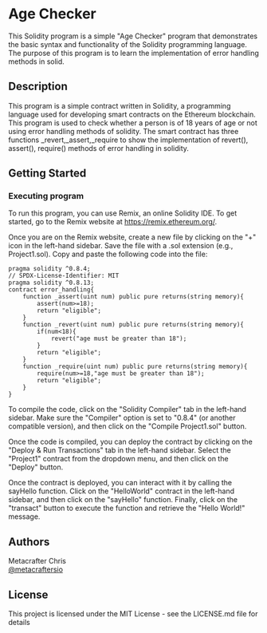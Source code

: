 # Age Checker

This Solidity program is a simple "Age Checker" program that demonstrates the basic syntax and functionality of the Solidity programming language. The purpose of this program is to learn the implementation of error handling methods in solid.

## Description

This program is a simple contract written in Solidity, a programming language used for developing smart contracts on the Ethereum blockchain. This program is used to check whether a person is of 18 years of age or not using error handling methods of solidity. The smart contract has three functions _revert,_assert,_require to show the implementation of revert(), assert(), require() methods of error handling in solidity.

## Getting Started

### Executing program

To run this program, you can use Remix, an online Solidity IDE. To get started, go to the Remix website at https://remix.ethereum.org/.

Once you are on the Remix website, create a new file by clicking on the "+" icon in the left-hand sidebar. Save the file with a .sol extension (e.g., Project1.sol). Copy and paste the following code into the file:

```solidity
pragma solidity ^0.8.4;
// SPDX-License-Identifier: MIT
pragma solidity ^0.8.13;
contract error_handling{
    function _assert(uint num) public pure returns(string memory){
        assert(num>=18);
        return "eligible";
    }
    function _revert(uint num) public pure returns(string memory){
        if(num<18){
            revert("age must be greater than 18");
        }
        return "eligible";
    }
    function _require(uint num) public pure returns(string memory){
        require(num>=18,"age must be greater than 18");
        return "eligible";
    }
}

```

To compile the code, click on the "Solidity Compiler" tab in the left-hand sidebar. Make sure the "Compiler" option is set to "0.8.4" (or another compatible version), and then click on the "Compile Project1.sol" button.

Once the code is compiled, you can deploy the contract by clicking on the "Deploy & Run Transactions" tab in the left-hand sidebar. Select the "Project1" contract from the dropdown menu, and then click on the "Deploy" button.

Once the contract is deployed, you can interact with it by calling the sayHello function. Click on the "HelloWorld" contract in the left-hand sidebar, and then click on the "sayHello" function. Finally, click on the "transact" button to execute the function and retrieve the "Hello World!" message.

## Authors

Metacrafter Chris  
[@metacraftersio](https://twitter.com/metacraftersio)


## License

This project is licensed under the MIT License - see the LICENSE.md file for details
